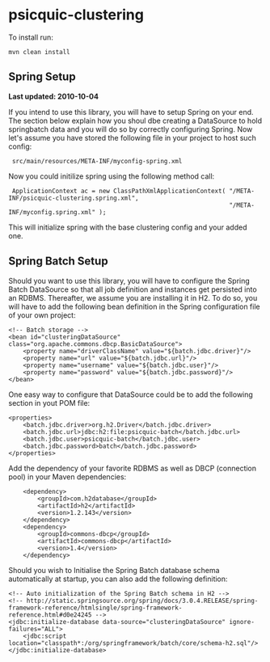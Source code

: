# psicquic-clustering

To install run:
```
mvn clean install
```

## Spring Setup

**Last updated: 2010-10-04**

If you intend to use this library, you will have to setup Spring on your end.
The section below explain how you shoul dbe creating a DataSource to hold springbatch data and you will do so
by correctly configuring Spring. Now let's assume you have stored the following file in your project to host such config:

     src/main/resources/META-INF/myconfig-spring.xml

Now you could initilize spring using the following method call:

     ApplicationContext ac = new ClassPathXmlApplicationContext( "/META-INF/psicquic-clustering.spring.xml",
                                                                 "/META-INF/myconfig.spring.xml" );

This will initialize spring with the base clustering config and your added one.


## Spring Batch Setup

Should you want to use this library, you will have to configure the Spring Batch DataSource so that all job definition
and instances get persisted into an RDBMS. Thereafter, we assume you are installing it in H2.
To do so, you will have to add the following bean definition in the Spring configuration file of your own project:

    <!-- Batch storage -->
    <bean id="clusteringDataSource" class="org.apache.commons.dbcp.BasicDataSource">
        <property name="driverClassName" value="${batch.jdbc.driver}"/>
        <property name="url" value="${batch.jdbc.url}"/>
        <property name="username" value="${batch.jdbc.user}"/>
        <property name="password" value="${batch.jdbc.password}"/>
    </bean>

One easy way to configure that DataSource could be to add the following section in yout POM file:

    <properties>
        <batch.jdbc.driver>org.h2.Driver</batch.jdbc.driver>
        <batch.jdbc.url>jdbc:h2:file:psicquic-batch</batch.jdbc.url>
        <batch.jdbc.user>psicquic-batch</batch.jdbc.user>
        <batch.jdbc.password>batch</batch.jdbc.password>
    </properties>

Add the dependency of your favorite RDBMS as well as DBCP (connection pool) in your Maven dependencies:

        <dependency>
            <groupId>com.h2database</groupId>
            <artifactId>h2</artifactId>
            <version>1.2.143</version>
        </dependency>
        <dependency>
            <groupId>commons-dbcp</groupId>
            <artifactId>commons-dbcp</artifactId>
            <version>1.4</version>
        </dependency>

Should you wish to Initialise the Spring Batch database schema automatically at startup, you can also add the following
definition:

    <!-- Auto initialization of the Spring Batch schema in H2 -->
    <!-- http://static.springsource.org/spring/docs/3.0.4.RELEASE/spring-framework-reference/htmlsingle/spring-framework-reference.html#d0e24245 -->
    <jdbc:initialize-database data-source="clusteringDataSource" ignore-failures="ALL">
        <jdbc:script location="classpath*:/org/springframework/batch/core/schema-h2.sql"/>
    </jdbc:initialize-database>
